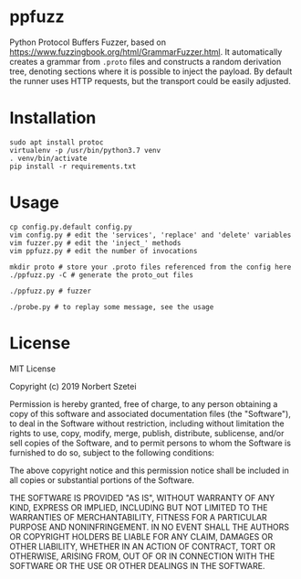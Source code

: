 # ppfuzz

Python Protocol Buffers Fuzzer, based on https://www.fuzzingbook.org/html/GrammarFuzzer.html. It automatically creates a grammar from `.proto` files and constructs a random derivation tree, denoting sections where it is possible to inject the payload. By default the runner uses HTTP requests, but the transport could be easily adjusted.

# Installation

```
sudo apt install protoc
virtualenv -p /usr/bin/python3.7 venv
. venv/bin/activate
pip install -r requirements.txt
```

# Usage

```
cp config.py.default config.py
vim config.py # edit the 'services', 'replace' and 'delete' variables
vim fuzzer.py # edit the 'inject_' methods
vim ppfuzz.py # edit the number of invocations

mkdir proto # store your .proto files referenced from the config here
./ppfuzz.py -C # generate the proto_out files

./ppfuzz.py # fuzzer

./probe.py # to replay some message, see the usage
```

# License

MIT License

Copyright (c) 2019 Norbert Szetei

Permission is hereby granted, free of charge, to any person obtaining a copy
of this software and associated documentation files (the "Software"), to deal
in the Software without restriction, including without limitation the rights
to use, copy, modify, merge, publish, distribute, sublicense, and/or sell
copies of the Software, and to permit persons to whom the Software is
furnished to do so, subject to the following conditions:

The above copyright notice and this permission notice shall be included in all
copies or substantial portions of the Software.

THE SOFTWARE IS PROVIDED "AS IS", WITHOUT WARRANTY OF ANY KIND, EXPRESS OR
IMPLIED, INCLUDING BUT NOT LIMITED TO THE WARRANTIES OF MERCHANTABILITY,
FITNESS FOR A PARTICULAR PURPOSE AND NONINFRINGEMENT. IN NO EVENT SHALL THE
AUTHORS OR COPYRIGHT HOLDERS BE LIABLE FOR ANY CLAIM, DAMAGES OR OTHER
LIABILITY, WHETHER IN AN ACTION OF CONTRACT, TORT OR OTHERWISE, ARISING FROM,
OUT OF OR IN CONNECTION WITH THE SOFTWARE OR THE USE OR OTHER DEALINGS IN THE
SOFTWARE.
